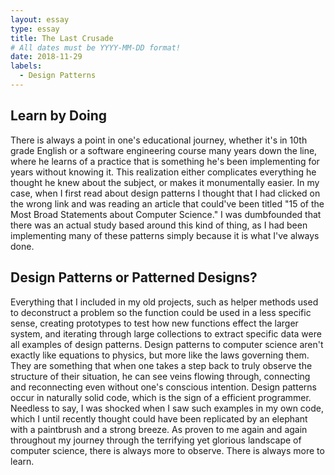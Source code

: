 ```yaml
---
layout: essay
type: essay
title: The Last Crusade
# All dates must be YYYY-MM-DD format!
date: 2018-11-29
labels:
  - Design Patterns
---
```


## Learn by Doing
There is always a point in one's educational journey, whether it's in 10th grade English or a software engineering course many years down the line, where he learns of a practice that is something he's been implementing for years without knowing it.  This realization either complicates everything he thought he knew about the subject, or makes it monumentally easier.  In my case, when I first read about design patterns I thought that I had clicked on the wrong link and was reading an article that could've been titled "15 of the Most Broad Statements about Computer Science."  I was dumbfounded that there was an actual study based around this kind of thing, as I had been implementing many of these patterns simply because it is what I've always done.  

## Design Patterns or Patterned Designs?
Everything that I included in my old projects, such as helper methods used to deconstruct a problem so the function could be used in a less specific sense, creating prototypes to test how new functions effect the larger system, and iterating through large collections to extract specific data were all examples of design patterns.  Design patterns to computer science aren't exactly like equations to physics, but more like the laws governing them.  They are something that when one takes a step back to truly observe the structure of their situation, he can see veins flowing through, connecting and reconnecting even without one's conscious intention.  Design patterns occur in naturally solid code, which is the sign of a efficient programmer.  Needless to say, I was shocked when I saw such examples in my own code, which I until recently thought could have been replicated by an elephant with a paintbrush and a strong breeze.  As proven to me again and again throughout my journey through the terrifying yet glorious landscape of computer science, there is always more to observe.  There is always more to learn.  
